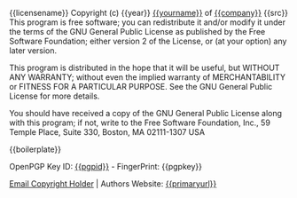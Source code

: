 {{licensename}}
Copyright (c) {{year}} [{{yourname}}]({{url}}) of [{{company}}]({{companyurl}})
{{src}}
This program is free software; you can redistribute it and/or modify it under the terms of
the GNU General Public License as published by the Free Software Foundation; either version 2
of the License, or (at your option) any later version.

This program is distributed in the hope that it will be useful, but WITHOUT ANY WARRANTY;
without even the implied warranty of MERCHANTABILITY or FITNESS FOR A PARTICULAR PURPOSE. See
the GNU General Public License for more details.

You should have received a copy of the GNU General Public License along with this program;
if not, write to the Free Software Foundation, Inc., 59 Temple Place, Suite 330, Boston, MA
02111-1307 USA

{{boilerplate}}

OpenPGP Key ID: [{{pgpid}}]({{pgpurl}}) - FingerPrint: {{pgpkey}}

[Email Copyright Holder](mailto:{{email}}) | Authors Website: [{{primaryurl}}]({{primaryurl}})
